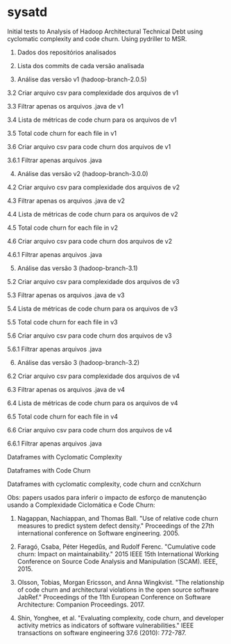 # sysatd
Initial tests to Analysis of Hadoop Architectural Technical Debt using cyclomatic complexity and code churn. Using pydriller to MSR. 

1. Dados dos repositórios analisados    

2. Lista dos commits de cada versão analisada

3. Análise das versão v1 (hadoop-branch-2.0.5)

3.2 Criar arquivo csv para complexidade dos arquivos de v1

3.3 Filtrar apenas os arquivos .java de v1

3.4 Lista de métricas de code churn para os arquivos de v1

3.5 Total code churn for each file in v1

3.6 Criar arquivo csv para code churn dos arquivos de v1

3.6.1 Filtrar apenas arquivos .java

4. Análise das versão v2 (hadoop-branch-3.0.0)

4.2 Criar arquivo csv para complexidade dos arquivos de v2

4.3 Filtrar apenas os arquivos .java de v2

4.4 Lista de métricas de code churn para os arquivos de v2

4.5 Total code churn for each file in v2

4.6 Criar arquivo csv para code churn dos arquivos de v2

4.6.1 Filtrar apenas arquivos .java

5. Análise das versão 3 (hadoop-branch-3.1)

5.2 Criar arquivo csv para complexidade dos arquivos de v3

5.3 Filtrar apenas os arquivos .java de v3

5.4 Lista de métricas de code churn para os arquivos de v3

5.5 Total code churn for each file in v3

5.6 Criar arquivo csv para code churn dos arquivos de v3

5.6.1 Filtrar apenas arquivos .java

6. Análise das versão 3 (hadoop-branch-3.2)

6.2 Criar arquivo csv para complexidade dos arquivos de v4

6.3 Filtrar apenas os arquivos .java de v4

6.4 Lista de métricas de code churn para os arquivos de v4

6.5 Total code churn for each file in v4

6.6 Criar arquivo csv para code churn dos arquivos de v4

6.6.1 Filtrar apenas arquivos .java

Dataframes with Cyclomatic Complexity

Dataframes with Code Churn

Dataframes with cyclomatic complexity, code churn and ccnXchurn

Obs: papers usados para inferir o impacto de esforço de manutenção usando a Complexidade Ciclomática e Code Churn:

1. Nagappan, Nachiappan, and Thomas Ball. "Use of relative code churn measures to predict system defect density." Proceedings of the 27th international conference on Software engineering. 2005.

2. Faragó, Csaba, Péter Hegedűs, and Rudolf Ferenc. "Cumulative code churn: Impact on maintainability." 2015 IEEE 15th International Working Conference on Source Code Analysis and Manipulation (SCAM). IEEE, 2015.

3. Olsson, Tobias, Morgan Ericsson, and Anna Wingkvist. "The relationship of code churn and architectural violations in the open source software JabRef." Proceedings of the 11th European Conference on Software Architecture: Companion Proceedings. 2017.

4. Shin, Yonghee, et al. "Evaluating complexity, code churn, and developer activity metrics as indicators of software vulnerabilities." IEEE transactions on software engineering 37.6 (2010): 772-787.
